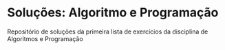 # Soluções: Algoritmo e Programação 
Repositório de soluções da primeira lista de exercícios da disciplina de Algoritmos e Programação
